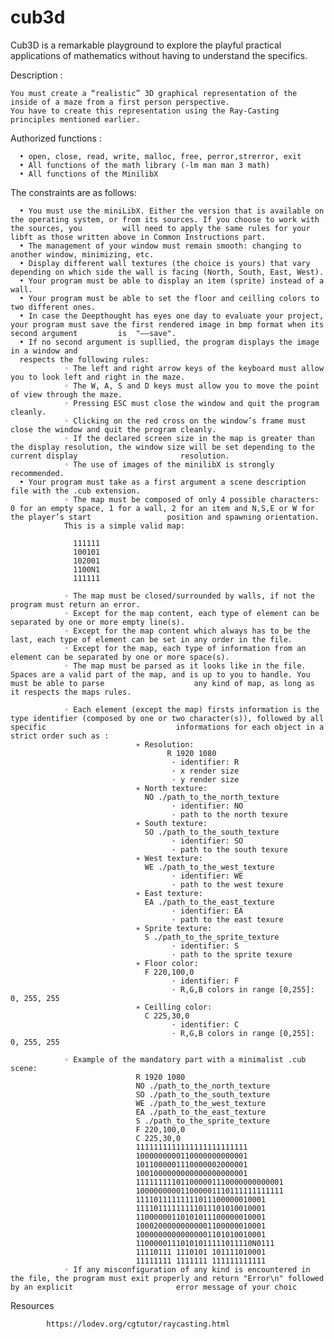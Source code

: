 # cub3d
Cub3D is a remarkable playground to explore the playful practical applications of mathematics without having to understand the specifics.

Description :

    You must create a “realistic” 3D graphical representation of the inside of a maze from a first person perspective. 
    You have to create this representation using the Ray-Casting principles mentioned earlier.

Authorized functions :

      • open, close, read, write, malloc, free, perror,strerror, exit
      • All functions of the math library (-lm man man 3 math)
      • All functions of the MinilibX

The constraints are as follows:
  
      • You must use the miniLibX. Either the version that is available on the operating system, or from its sources. If you choose to work with the sources, you         will need to apply the same rules for your libft as those written above in Common Instructions part.
      • The management of your window must remain smooth: changing to another window, minimizing, etc.
      • Display different wall textures (the choice is yours) that vary depending on which side the wall is facing (North, South, East, West).
      • Your program must be able to display an item (sprite) instead of a wall.
      • Your program must be able to set the floor and ceilling colors to two different ones.
      • In case the Deepthought has eyes one day to evaluate your project, your program must save the first rendered image in bmp format when its second argument         is  "––save".
      • If no second argument is supllied, the program displays the image in a window and
      respects the following rules:
                ◦ The left and right arrow keys of the keyboard must allow you to look left and right in the maze.
                ◦ The W, A, S and D keys must allow you to move the point of view through the maze.
                ◦ Pressing ESC must close the window and quit the program cleanly.
                ◦ Clicking on the red cross on the window’s frame must close the window and quit the program cleanly.
                ◦ If the declared screen size in the map is greater than the display resolution, the window size will be set depending to the current display                       resolution.
                ◦ The use of images of the minilibX is strongly recommended.
      • Your program must take as a first argument a scene description file with the .cub extension.
                ◦ The map must be composed of only 4 possible characters: 0 for an empty space, 1 for a wall, 2 for an item and N,S,E or W for the player’s start                 position and spawning orientation.
                This is a simple valid map:
                
                  111111
                  100101
                  102001
                  1100N1
                  111111
                  
                ◦ The map must be closed/surrounded by walls, if not the program must return an error.
                ◦ Except for the map content, each type of element can be separated by one or more empty line(s).
                ◦ Except for the map content which always has to be the last, each type of element can be set in any order in the file.
                ◦ Except for the map, each type of information from an element can be separated by one or more space(s).
                ◦ The map must be parsed as it looks like in the file. Spaces are a valid part of the map, and is up to you to handle. You must be able to parse                    any kind of map, as long as it respects the maps rules.
                
                ◦ Each element (except the map) firsts information is the type identifier (composed by one or two character(s)), followed by all specific                             informations for each object in a strict order such as :
                                ∗ Resolution:
                                       R 1920 1080
                                        · identifier: R
                                        · x render size
                                        · y render size
                                ∗ North texture:
                                  NO ./path_to_the_north_texture
                                        · identifier: NO
                                        · path to the north texure
                                ∗ South texture:
                                  SO ./path_to_the_south_texture
                                        · identifier: SO
                                        · path to the south texure
                                ∗ West texture:
                                  WE ./path_to_the_west_texture
                                        · identifier: WE
                                        · path to the west texure
                                ∗ East texture:
                                  EA ./path_to_the_east_texture
                                        · identifier: EA
                                        · path to the east texure
                                ∗ Sprite texture:
                                  S ./path_to_the_sprite_texture
                                        · identifier: S
                                        · path to the sprite texure
                                ∗ Floor color:
                                  F 220,100,0
                                        · identifier: F
                                        · R,G,B colors in range [0,255]: 0, 255, 255
                                ∗ Ceilling color:
                                  C 225,30,0
                                        · identifier: C
                                        · R,G,B colors in range [0,255]: 0, 255, 255
                                        
                ◦ Example of the mandatory part with a minimalist .cub scene:
                                R 1920 1080
                                NO ./path_to_the_north_texture
                                SO ./path_to_the_south_texture
                                WE ./path_to_the_west_texture
                                EA ./path_to_the_east_texture
                                S ./path_to_the_sprite_texture
                                F 220,100,0
                                C 225,30,0
                                1111111111111111111111111
                                1000000000110000000000001
                                1011000001110000002000001
                                1001000000000000000000001
                                111111111011000001110000000000001
                                100000000011000001110111111111111
                                11110111111111011100000010001
                                11110111111111011101010010001
                                11000000110101011100000010001
                                10002000000000001100000010001
                                10000000000000001101010010001
                                11000001110101011111011110N0111
                                11110111 1110101 101111010001
                                11111111 1111111 111111111111
                ◦ If any misconfiguration of any kind is encountered in the file, the program must exit properly and return "Error\n" followed by an explicit                       error message of your choic




  Resources 

            https://lodev.org/cgtutor/raycasting.html

